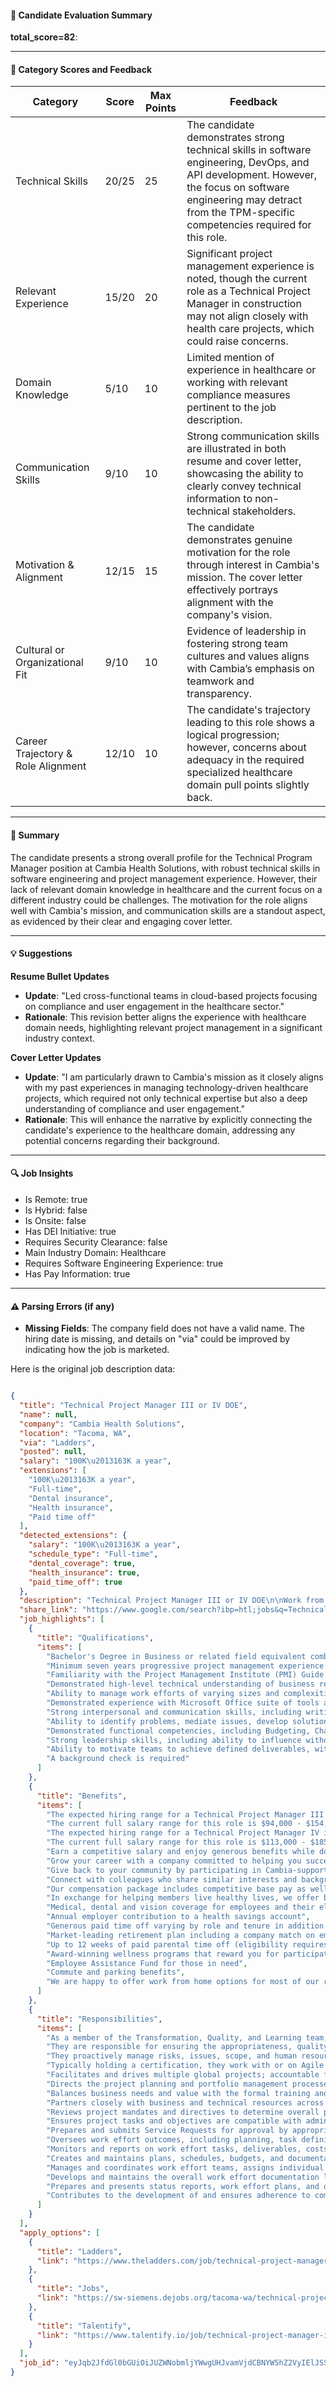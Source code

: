 #### 📄 Candidate Evaluation Summary  
**total_score=82**:  

---

#### 🎯 Category Scores and Feedback

| Category                        | Score  | Max Points | Feedback |
|----------------------------------|--------|------------|----------|
| Technical Skills                 | 20/25  | 25         | The candidate demonstrates strong technical skills in software engineering, DevOps, and API development. However, the focus on software engineering may detract from the TPM-specific competencies required for this role. |
| Relevant Experience              | 15/20  | 20         | Significant project management experience is noted, though the current role as a Technical Project Manager in construction may not align closely with health care projects, which could raise concerns. |
| Domain Knowledge                 | 5/10   | 10         | Limited mention of experience in healthcare or working with relevant compliance measures pertinent to the job description. |
| Communication Skills             | 9/10   | 10         | Strong communication skills are illustrated in both resume and cover letter, showcasing the ability to clearly convey technical information to non-technical stakeholders. |
| Motivation & Alignment           | 12/15  | 15         | The candidate demonstrates genuine motivation for the role through interest in Cambia's mission. The cover letter effectively portrays alignment with the company's vision. |
| Cultural or Organizational Fit   | 9/10   | 10         | Evidence of leadership in fostering strong team cultures and values aligns with Cambia’s emphasis on teamwork and transparency. |
| Career Trajectory & Role Alignment | 12/10 | 10         | The candidate's trajectory leading to this role shows a logical progression; however, concerns about adequacy in the required specialized healthcare domain pull points slightly back. |

---

#### 🧾 Summary  
The candidate presents a strong overall profile for the Technical Program Manager position at Cambia Health Solutions, with robust technical skills in software engineering and project management experience. However, their lack of relevant domain knowledge in healthcare and the current focus on a different industry could be challenges. The motivation for the role aligns well with Cambia's mission, and communication skills are a standout aspect, as evidenced by their clear and engaging cover letter.

---

#### 💡 Suggestions

**Resume Bullet Updates**  
- **Update**: "Led cross-functional teams in cloud-based projects focusing on compliance and user engagement in the healthcare sector."
- **Rationale**: This revision better aligns the experience with healthcare domain needs, highlighting relevant project management in a significant industry context.

**Cover Letter Updates**
- **Update**: "I am particularly drawn to Cambia's mission as it closely aligns with my past experiences in managing technology-driven healthcare projects, which required not only technical expertise but also a deep understanding of compliance and user engagement."
- **Rationale**: This will enhance the narrative by explicitly connecting the candidate's experience to the healthcare domain, addressing any potential concerns regarding their background.

---

#### 🔍 Job Insights

- Is Remote: true  
- Is Hybrid: false  
- Is Onsite: false  
- Has DEI Initiative: true  
- Requires Security Clearance: false  
- Main Industry Domain: Healthcare  
- Requires Software Engineering Experience: true  
- Has Pay Information: true  

---

#### ⚠️ Parsing Errors (if any)

- **Missing Fields**: The company field does not have a valid name. The hiring date is missing, and details on "via" could be improved by indicating how the job is marketed. 

Here is the original job description data:

```json

{
  "title": "Technical Project Manager III or IV DOE",
  "name": null,
  "company": "Cambia Health Solutions",
  "location": "Tacoma, WA",
  "via": "Ladders",
  "posted": null,
  "salary": "100K\u2013163K a year",
  "extensions": [
    "100K\u2013163K a year",
    "Full-time",
    "Dental insurance",
    "Health insurance",
    "Paid time off"
  ],
  "detected_extensions": {
    "salary": "100K\u2013163K a year",
    "schedule_type": "Full-time",
    "dental_coverage": true,
    "health_insurance": true,
    "paid_time_off": true
  },
  "description": "Technical Project Manager III or IV DOE\n\nWork from home within Oregon, Washington, Idaho or Utah\n\nBuild a career with purpose. Join our Cause to create a person-focused and economically sustainable health care system.\n\nWho We Are Looking For:\n\nEvery day, Cambia's dedicated team of Technical Project Managers are living our mission to make health care easier and lives better. As a member of the Transformation, Quality, and Learning team, our Technical Project Managers manage work efforts from concept through close-out, overseeing projects of varying complexity and technical scope. They are responsible for ensuring the appropriateness, quality, and timeliness of all aspects of one or more work efforts, including producing estimates, developing delivery plans and schedules, establishing measures and milestones, and tracking progress. They proactively manage risks, issues, scope, and human resources throughout the delivery life-cycle, often leading teams to ensure projects are delivered on schedule, within budget, and meet customer requirements. Typically holding a certification, they work with or on Agile teams, handling the largest and most complex assignments - all in service of making our members' health journeys easier.\n\nAre you a seasoned project management professional looking for a new challenge that leverages your technical expertise and leadership skills? Are you passionate about delivering high-quality projects on time, on budget, and to customer satisfaction? Then this may be the perfect fit.\n\nWhat You Bring to Cambia:\n\nQualifications:\n\u2022 Bachelor's Degree in Business or related field equivalent combination of education and experience\n\u2022 Minimum seven years progressive project management experience to include managing multiple, large scale or highly complex projects concurrently.\n\u2022 Project Management Professional (PMP) certification ScrumMaster Certification (CSM) or PMI-ACP certification (PMI Agile Certified Practitioner) preferred\n\nSkills and Attributes:\n\u2022 Familiarity with the Project Management Institute (PMI) Guide and the Project Management Body of Knowledge (PMBOK), including understanding of the project lifecycle and Agile delivery methodologies.\n\u2022 Demonstrated high-level technical understanding of business requirements as they pertain to Project Management principles, with excellent analytical and problem-solving skills.\n\u2022 Ability to manage work efforts of varying sizes and complexities, from small and less complex to large and highly complex, with demonstrated success in meeting budget, timelines, and requirement targets.\n\u2022 Demonstrated experience with Microsoft Office suite of tools and automated project management software, as well as ITIL Framework Governance and guidelines (for infrastructure teams).\n\u2022 Strong interpersonal and communication skills, including writing, presenting, listening, and facilitating, with experience presenting to various stakeholders and management levels.\n\u2022 Ability to identify problems, mediate issues, develop solutions, and implement a course of action, with demonstrated success in managing variances and critical resource allocation issues.\n\u2022 Demonstrated functional competencies, including Budgeting, Change Management, Client Management, Methodology Approach, Mission/Vision/Strategy, Planning and Organization, and Risk Management.\n\u2022 Strong leadership skills, including ability to influence without authority, with demonstrated success in leading multi-disciplinary, high-performance work teams and mentoring junior project managers.\n\u2022 Ability to motivate teams to achieve defined deliverables, with demonstrated success in mentoring, training, and providing oversight for other Technical Project Managers.\n\nWhat You Will Do at Cambia:\n\u2022 Facilitates and drives multiple global projects; accountable for integrating with dependent projects/processes, responsible for program/project scope, risks/issues management, schedule, and budget.\n\u2022 Directs the project planning and portfolio management processes for assigned area or division. Balances business needs and value with the formal training and framework of project management while delivering the portfolio of projects.\n\u2022 Partners closely with business and technical resources across the organization to ensure there is business and technical alignment of the strategic roadmap and projects.\n\u2022 Reviews project mandates and directives to determine overall project approach and impact on administrative and IT systems. Ensures project tasks and objectives are compatible with administrative and system capabilities.\n\u2022 Prepares and submits Service Requests for approval by appropriate corporate committees.\n\u2022 Oversees work effort outcomes, including planning, task definition, scope management, resource allocation, risk mitigation, cost management, and stakeholder communication.\n\u2022 Monitors and reports on work effort tasks, deliverables, costs, resources, issues, changes, risks, and quality assurance, using metrics to ensure work efforts are on target.\n\u2022 Creates and maintains plans, schedules, budgets, and documentation in compliance with established standards, including quality, resource, communication, and risk plans.\n\u2022 Manages and coordinates work effort teams, assigns individual responsibilities, identifies resources, provides guidance and direction, and mentors team members to ensure timely delivery within budgetary constraints.\n\u2022 Develops and maintains the overall work effort documentation library, ensuring all documentation is established, maintained, and retained as necessary.\n\u2022 Prepares and presents status reports, work effort plans, and other information to organizational leadership, teams, and client/customer groups.\n\u2022 Contributes to the development of and ensures adherence to company-adopted project management methods, and remains current on new project management methodologies.\n\n#LI-Remote\n\nThe expected hiring range for a Technical Project Manager III is $100,300 - $135,700 depending on skills, experience, education, and training; relevant licensure / certifications; and performance history. The bonus target for this position is 15%. The current full salary range for this role is $94,000 - $154,000.\n\nThe expected hiring range for a Technical Project Manager IV is $120,700 - $163,300 depending on skills, experience, education, and training; relevant licensure / certifications; and performance history. The bonus target for this position is 15%. The current full salary range for this role is $113,000 - $185,000.\n\nAbout Cambia\n\nWorking at Cambia means being part of a purpose-driven, award-winning culture built on trust and innovation anchored in our 100+ year history. Our caring and supportive colleagues are some of the best and brightest in the industry, innovating together toward sustainable, person-focused health care. Whether we're helping members, lending a hand to a colleague or volunteering in our communities, our compassion, empathy and team spirit always shine through.\n\nWhy Join the Cambia Team?\n\nAt Cambia, you can:\n\u2022 Work alongside diverse teams building cutting-edge solutions to transform health care.\n\u2022 Earn a competitive salary and enjoy generous benefits while doing work that changes lives.\n\u2022 Grow your career with a company committed to helping you succeed.\n\u2022 Give back to your community by participating in Cambia-supported outreach programs.\n\u2022 Connect with colleagues who share similar interests and backgrounds through our employee resource groups.\n\nWe believe a career at Cambia is more than just a paycheck - and your compensation should be too. Our compensation package includes competitive base pay as well as a market-leading 401(k) with a significant company match, bonus opportunities and more.\n\nIn exchange for helping members live healthy lives, we offer benefits that empower you to do the same. Just a few highlights include:\n\u2022 Medical, dental and vision coverage for employees and their eligible family members, including mental health benefits.\n\u2022 Annual employer contribution to a health savings account.\n\u2022 Generous paid time off varying by role and tenure in addition to 10 company-paid holidays.\n\u2022 Market-leading retirement plan including a company match on employee 401(k) contributions, with a potential discretionary contribution based on company performance (no vesting period).\n\u2022 Up to 12 weeks of paid parental time off (eligibility requires 12 months of continuous service with Cambia immediately preceding leave).\n\u2022 Award-winning wellness programs that reward you for participation.\n\u2022 Employee Assistance Fund for those in need.\n\u2022 Commute and parking benefits.\n\nLearn more about our benefits.\n\nWe are happy to offer work from home options for most of our roles. To take advantage of this flexible option, we require employees to have a wired internet connection that is not satellite or cellular and internet service with a minimum upload speed of 5Mb and a minimum download speed of 10 Mb.\n\nWe are an Equal Opportunity and Affirmative Action employer dedicated to workforce diversity and a drug and tobacco-free workplace. All qualified applicants will receive consideration for employment without regard to race, color, national origin, religion, age, sex, sexual orientation, gender identity, disability, protected veteran status or any other status protected by law. A background check is required.\n\nIf you need accommodation for any part of the application process because of a medical condition or disability, please email CambiaC[redacted]. Information about how Cambia Health Solutions collects, uses, and discloses information is available in our Privacy Policy.",
  "share_link": "https://www.google.com/search?ibp=htl;jobs&q=Technical+Program+Manager&htidocid=cGoUprA-6axHnK00AAAAAA%3D%3D&hl=en-US&shndl=37&shmd=H4sIAAAAAAAA_xXMsQrCMBCAYVz7CE63uIg2IrgoCKKiFUTBomO5hCNJSXMlOcEH8kGty_9tf_EdFduajIveYIB74paMwBUjWkpQVRXwwBMOtyPM4cIaMmEyDjjCidkGGm-cSJ_XSuUcSpsFxZvScKc4kuaPalnnf5rsMFEfUKhZrhafso92Otljpz3CmTCIgweHt3iOGXyEGocLzuC1-wHwJjaHpwAAAA&shmds=v1_AQbUm97zQioMl7PGErQDvXzqjWKGji6mTq9m5ujqZ5S13wt44A&source=sh/x/job/li/m1/1#fpstate=tldetail&htivrt=jobs&htiq=Technical+Program+Manager&htidocid=cGoUprA-6axHnK00AAAAAA%3D%3D",
  "job_highlights": [
    {
      "title": "Qualifications",
      "items": [
        "Bachelor's Degree in Business or related field equivalent combination of education and experience",
        "Minimum seven years progressive project management experience to include managing multiple, large scale or highly complex projects concurrently",
        "Familiarity with the Project Management Institute (PMI) Guide and the Project Management Body of Knowledge (PMBOK), including understanding of the project lifecycle and Agile delivery methodologies",
        "Demonstrated high-level technical understanding of business requirements as they pertain to Project Management principles, with excellent analytical and problem-solving skills",
        "Ability to manage work efforts of varying sizes and complexities, from small and less complex to large and highly complex, with demonstrated success in meeting budget, timelines, and requirement targets",
        "Demonstrated experience with Microsoft Office suite of tools and automated project management software, as well as ITIL Framework Governance and guidelines (for infrastructure teams)",
        "Strong interpersonal and communication skills, including writing, presenting, listening, and facilitating, with experience presenting to various stakeholders and management levels",
        "Ability to identify problems, mediate issues, develop solutions, and implement a course of action, with demonstrated success in managing variances and critical resource allocation issues",
        "Demonstrated functional competencies, including Budgeting, Change Management, Client Management, Methodology Approach, Mission/Vision/Strategy, Planning and Organization, and Risk Management",
        "Strong leadership skills, including ability to influence without authority, with demonstrated success in leading multi-disciplinary, high-performance work teams and mentoring junior project managers",
        "Ability to motivate teams to achieve defined deliverables, with demonstrated success in mentoring, training, and providing oversight for other Technical Project Managers",
        "A background check is required"
      ]
    },
    {
      "title": "Benefits",
      "items": [
        "The expected hiring range for a Technical Project Manager III is $100,300 - $135,700 depending on skills, experience, education, and training; relevant licensure / certifications; and performance history",
        "The current full salary range for this role is $94,000 - $154,000",
        "The expected hiring range for a Technical Project Manager IV is $120,700 - $163,300 depending on skills, experience, education, and training; relevant licensure / certifications; and performance history",
        "The current full salary range for this role is $113,000 - $185,000",
        "Earn a competitive salary and enjoy generous benefits while doing work that changes lives",
        "Grow your career with a company committed to helping you succeed",
        "Give back to your community by participating in Cambia-supported outreach programs",
        "Connect with colleagues who share similar interests and backgrounds through our employee resource groups",
        "Our compensation package includes competitive base pay as well as a market-leading 401(k) with a significant company match, bonus opportunities and more",
        "In exchange for helping members live healthy lives, we offer benefits that empower you to do the same",
        "Medical, dental and vision coverage for employees and their eligible family members, including mental health benefits",
        "Annual employer contribution to a health savings account",
        "Generous paid time off varying by role and tenure in addition to 10 company-paid holidays",
        "Market-leading retirement plan including a company match on employee 401(k) contributions, with a potential discretionary contribution based on company performance (no vesting period)",
        "Up to 12 weeks of paid parental time off (eligibility requires 12 months of continuous service with Cambia immediately preceding leave)",
        "Award-winning wellness programs that reward you for participation",
        "Employee Assistance Fund for those in need",
        "Commute and parking benefits",
        "We are happy to offer work from home options for most of our roles"
      ]
    },
    {
      "title": "Responsibilities",
      "items": [
        "As a member of the Transformation, Quality, and Learning team, our Technical Project Managers manage work efforts from concept through close-out, overseeing projects of varying complexity and technical scope",
        "They are responsible for ensuring the appropriateness, quality, and timeliness of all aspects of one or more work efforts, including producing estimates, developing delivery plans and schedules, establishing measures and milestones, and tracking progress",
        "They proactively manage risks, issues, scope, and human resources throughout the delivery life-cycle, often leading teams to ensure projects are delivered on schedule, within budget, and meet customer requirements",
        "Typically holding a certification, they work with or on Agile teams, handling the largest and most complex assignments - all in service of making our members' health journeys easier",
        "Facilitates and drives multiple global projects; accountable for integrating with dependent projects/processes, responsible for program/project scope, risks/issues management, schedule, and budget",
        "Directs the project planning and portfolio management processes for assigned area or division",
        "Balances business needs and value with the formal training and framework of project management while delivering the portfolio of projects",
        "Partners closely with business and technical resources across the organization to ensure there is business and technical alignment of the strategic roadmap and projects",
        "Reviews project mandates and directives to determine overall project approach and impact on administrative and IT systems",
        "Ensures project tasks and objectives are compatible with administrative and system capabilities",
        "Prepares and submits Service Requests for approval by appropriate corporate committees",
        "Oversees work effort outcomes, including planning, task definition, scope management, resource allocation, risk mitigation, cost management, and stakeholder communication",
        "Monitors and reports on work effort tasks, deliverables, costs, resources, issues, changes, risks, and quality assurance, using metrics to ensure work efforts are on target",
        "Creates and maintains plans, schedules, budgets, and documentation in compliance with established standards, including quality, resource, communication, and risk plans",
        "Manages and coordinates work effort teams, assigns individual responsibilities, identifies resources, provides guidance and direction, and mentors team members to ensure timely delivery within budgetary constraints",
        "Develops and maintains the overall work effort documentation library, ensuring all documentation is established, maintained, and retained as necessary",
        "Prepares and presents status reports, work effort plans, and other information to organizational leadership, teams, and client/customer groups",
        "Contributes to the development of and ensures adherence to company-adopted project management methods, and remains current on new project management methodologies"
      ]
    }
  ],
  "apply_options": [
    {
      "title": "Ladders",
      "link": "https://www.theladders.com/job/technical-project-manager-iii-or-iv-doe-cambiahealthsolutions-tacoma-wa_79339006?utm_campaign=google_jobs_apply&utm_source=google_jobs_apply&utm_medium=organic"
    },
    {
      "title": "Jobs",
      "link": "https://sw-siemens.dejobs.org/tacoma-wa/technical-project-manager-iii-or-iv-doe/95EB27F59B7F45509754306B6091D301/job/?utm_campaign=google_jobs_apply&utm_source=google_jobs_apply&utm_medium=organic"
    },
    {
      "title": "Talentify",
      "link": "https://www.talentify.io/job/technical-project-manager-iii-or-iv-doe-tacoma-washington-us-cambia-health-solutions-r-5482?utm_campaign=google_jobs_apply&utm_source=google_jobs_apply&utm_medium=organic"
    }
  ],
  "job_id": "eyJqb2JfdGl0bGUiOiJUZWNobmljYWwgUHJvamVjdCBNYW5hZ2VyIElJSSBvciBJViBET0UiLCJjb21wYW55X25hbWUiOiJDYW1iaWEgSGVhbHRoIFNvbHV0aW9ucyIsImFkZHJlc3NfY2l0eSI6IlRhY29tYSwgV0EiLCJodGlkb2NpZCI6ImNHb1VwckEtNmF4SG5LMDBBQUFBQUE9PSIsInV1bGUiOiJ3K0NBSVFJQ0lOVlc1cGRHVmtJRk4wWVhSbGN3In0="
}